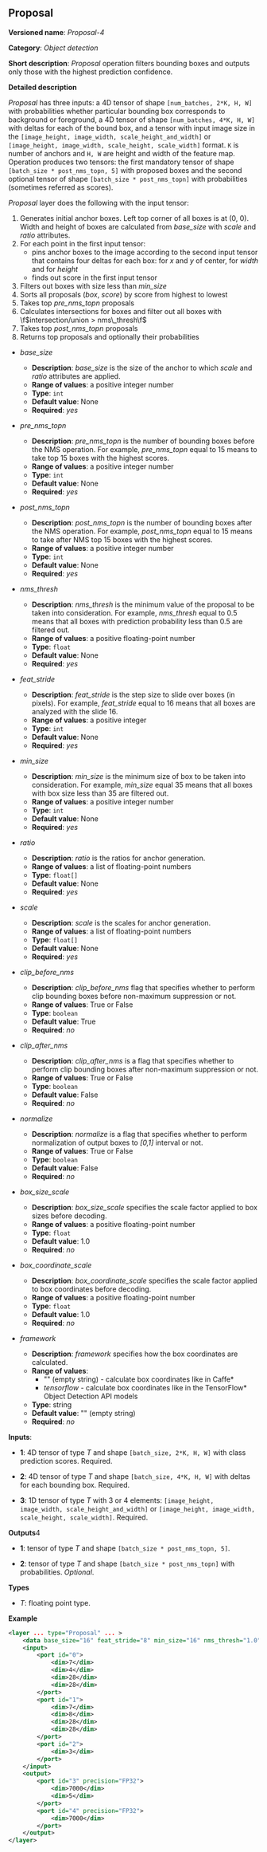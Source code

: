 ## Proposal <a name="Proposal"></a>

**Versioned name**: *Proposal-4*

**Category**: *Object detection*

**Short description**: *Proposal* operation filters bounding boxes and outputs only those with the highest prediction confidence.

**Detailed description**

*Proposal* has three inputs: a 4D tensor of shape `[num_batches, 2*K, H, W]` with probabilities whether particular 
bounding box corresponds to background or foreground, a 4D tensor of shape `[num_batches, 4*K, H, W]` with deltas for each 
of the bound box, and a tensor with input image size in the `[image_height, image_width, scale_height_and_width]` or 
`[image_height, image_width, scale_height, scale_width]` format. `K` is number of anchors and `H, W` are height and 
width of the feature map. Operation produces two tensors: 
the first mandatory tensor of shape `[batch_size * post_nms_topn, 5]` with proposed boxes and 
the second optional tensor of shape `[batch_size * post_nms_topn]` with probabilities (sometimes referred as scores).

*Proposal* layer does the following with the input tensor:
1.  Generates initial anchor boxes. Left top corner of all boxes is at (0, 0). Width and height of boxes are calculated from *base_size* with *scale* and *ratio* attributes.
2.  For each point in the first input tensor:
    *   pins anchor boxes to the image according to the second input tensor that contains four deltas for each box: for *x* and *y* of center, for *width* and for *height*
    *   finds out score in the first input tensor
3.  Filters out boxes with size less than *min_size*
4.  Sorts all proposals (*box*, *score*) by score from highest to lowest
5.  Takes top *pre_nms_topn* proposals
6.  Calculates intersections for boxes and filter out all boxes with \f$intersection/union > nms\_thresh\f$
7.  Takes top *post_nms_topn* proposals
8.  Returns top proposals and optionally their probabilities 


* *base_size*

  * **Description**: *base_size* is the size of the anchor to which *scale* and *ratio* attributes are applied.
  * **Range of values**: a positive integer number
  * **Type**: `int`
  * **Default value**: None
  * **Required**: *yes*

* *pre_nms_topn*
  * **Description**: *pre_nms_topn* is the number of bounding boxes before the NMS operation. For example, *pre_nms_topn* equal to 15 means to take top 15 boxes with the highest scores.
  * **Range of values**: a positive integer number
  * **Type**: `int`
  * **Default value**: None
  * **Required**: *yes*

* *post_nms_topn*
  * **Description**: *post_nms_topn* is the number of bounding boxes after the NMS operation. For example, *post_nms_topn* equal to 15 means to take after NMS top 15 boxes with the highest scores.
  * **Range of values**: a positive integer number
  * **Type**: `int`
  * **Default value**: None
  * **Required**: *yes*

* *nms_thresh*

  * **Description**: *nms_thresh* is the minimum value of the proposal to be taken into consideration. For example, *nms_thresh* equal to 0.5 means that all boxes with prediction probability less than 0.5 are filtered out.
  * **Range of values**: a positive floating-point number
  * **Type**: `float`
  * **Default value**: None
  * **Required**: *yes*

* *feat_stride*

  * **Description**: *feat_stride* is the step size to slide over boxes (in pixels). For example, *feat_stride* equal to 16 means that all boxes are analyzed with the slide 16.
  * **Range of values**: a positive integer
  * **Type**: `int`
  * **Default value**: None
  * **Required**: *yes*

* *min_size*

  * **Description**: *min_size* is the minimum size of box to be taken into consideration. For example, *min_size* equal 35 means that all boxes with box size less than 35 are filtered out.
  * **Range of values**: a positive integer number
  * **Type**: `int`
  * **Default value**: None
  * **Required**: *yes*

* *ratio*

  * **Description**: *ratio* is the ratios for anchor generation.
  * **Range of values**: a list of floating-point numbers
  * **Type**: `float[]`
  * **Default value**: None
  * **Required**: *yes*

* *scale*

  * **Description**: *scale* is the scales for anchor generation.
  * **Range of values**: a list of floating-point numbers
  * **Type**: `float[]`
  * **Default value**: None
  * **Required**: *yes*

* *clip_before_nms*

  * **Description**: *clip_before_nms* flag that specifies whether to perform clip bounding boxes before non-maximum suppression or not.
  * **Range of values**: True or False
  * **Type**: `boolean`
  * **Default value**: True
  * **Required**: *no*

* *clip_after_nms*

  * **Description**: *clip_after_nms* is a flag that specifies whether to perform clip bounding boxes after non-maximum suppression or not.
  * **Range of values**: True or False
  * **Type**: `boolean`
  * **Default value**: False
  * **Required**: *no*

* *normalize*

  * **Description**: *normalize* is a flag that specifies whether to perform normalization of output boxes to *[0,1]* interval or not.
  * **Range of values**: True or False
  * **Type**: `boolean`
  * **Default value**: False
  * **Required**: *no*

* *box_size_scale*

  * **Description**: *box_size_scale* specifies the scale factor applied to box sizes before decoding.
  * **Range of values**: a positive floating-point number
  * **Type**: `float`
  * **Default value**: 1.0
  * **Required**: *no*

* *box_coordinate_scale*

  * **Description**: *box_coordinate_scale* specifies the scale factor applied to box coordinates before decoding.
  * **Range of values**: a positive floating-point number
  * **Type**: `float`
  * **Default value**: 1.0
  * **Required**: *no*

* *framework*

  * **Description**: *framework* specifies how the box coordinates are calculated.
  * **Range of values**:
    * "" (empty string) - calculate box coordinates like in Caffe*
    * *tensorflow* - calculate box coordinates like in the TensorFlow* Object Detection API models
  * **Type**: string
  * **Default value**: "" (empty string)
  * **Required**: *no*

**Inputs**:

*   **1**: 4D tensor of type *T* and shape `[batch_size, 2*K, H, W]` with class prediction scores. Required.

*   **2**: 4D tensor of type *T* and shape `[batch_size, 4*K, H, W]` with deltas for each bounding box. Required.

*   **3**: 1D tensor of type *T* with 3 or 4 elements:  `[image_height, image_width, scale_height_and_width]` or `[image_height, image_width, scale_height, scale_width]`. Required.

**Outputs**4

*   **1**: tensor of type *T* and shape `[batch_size * post_nms_topn, 5]`.

*   **2**: tensor of type *T* and shape `[batch_size * post_nms_topn]` with probabilities. *Optional*.

**Types**

* *T*: floating point type.

**Example**

```xml
<layer ... type="Proposal" ... >
    <data base_size="16" feat_stride="8" min_size="16" nms_thresh="1.0" normalize="0" post_nms_topn="1000" pre_nms_topn="1000" ratio="1" scale="1,2"/>
    <input>
        <port id="0">
            <dim>7</dim>
            <dim>4</dim>
            <dim>28</dim>
            <dim>28</dim>
        </port>
        <port id="1">
            <dim>7</dim>
            <dim>8</dim>
            <dim>28</dim>
            <dim>28</dim>
        </port>
        <port id="2">
            <dim>3</dim>
        </port>
    </input>
    <output>
        <port id="3" precision="FP32">
            <dim>7000</dim>
            <dim>5</dim>
        </port>
        <port id="4" precision="FP32">
            <dim>7000</dim>
        </port>
    </output>
</layer>
```